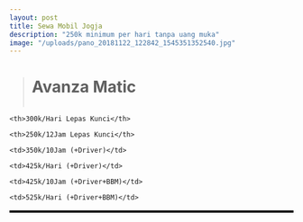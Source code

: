 ```yaml
---
layout: post
title: Sewa Mobil Jogja
description: "250k minimum per hari tanpa uang muka"
image: "/uploads/pano_20181122_122842_1545351352540.jpg"
---
```

> <h1>Avanza Matic</h1>
> <span class="image fit"><img src="{% link /uploads/m6.webp %}" alt="" /></span>

<style>

table, th, td { border: 2px solid black;margin-left: auto;margin-right: auto;

}

</style>

<table>

<tr>

    <th>300k/Hari Lepas Kunci</th>
    
    <th>250k/12Jam Lepas Kunci</th>

</tr>

<tr>

    <td>350k/10Jam (+Driver)</td>
    
    <td>425k/Hari (+Driver)</td>

</tr>

<tr>

    <td>425k/10Jam (+Driver+BBM)</td>
    
    <td>525k/Hari (+Driver+BBM)</td>

</tr>

</table>

<span class="image right"><img src="{% link /uploads/m6.webp %}" alt="" /></span>
